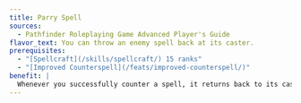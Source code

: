 ```yaml
---
title: Parry Spell
sources:
  - Pathfinder Roleplaying Game Advanced Player's Guide
flavor_text: You can throw an enemy spell back at its caster.
prerequisites:
  - "[Spellcraft](/skills/spellcraft/) 15 ranks"
  - "[Improved Counterspell](/feats/improved-counterspell/)"
benefit: |
  Whenever you successfully counter a spell, it returns back to its caster. This works exactly like the [*spell turning*](/spells/spell-turning/) spell.
---
```


